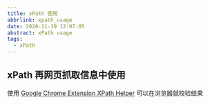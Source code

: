 ```yaml
---
title: xPath 使用
abbrlink: xpath_usage
date: 2020-11-19 12:07:05
abstract: xPath usage
tags:
  - xPath
---
```


## xPath 再网页抓取信息中使用

使用 [Google Chrome Extension XPath Helper](https://chrome.google.com/webstore/detail/xpath-helper/hgimnogjllphhhkhlmebbmlgjoejdpjl) 可以在浏览器就校验结果
